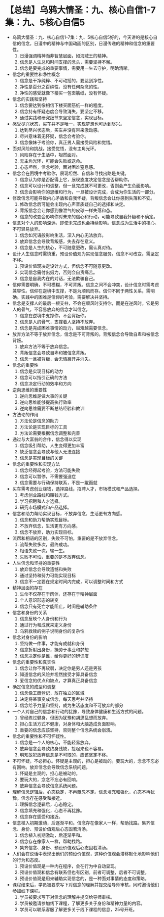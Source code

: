 # 【总结】乌鸦大情圣：九、核心自信1-7集：九、5核心自信5

-   乌鸦大情圣：九、核心自信1-7集：九、5核心自信5好的，今天讲的是核心自信的信念，日漫中的精神与中国动画的区别，日漫传递的精神和信念的重要性。
    1.  日漫强调精神而非智慧层面，如海贼王的精神。
    2.  信念是人生总和时间支撑的念头，需要坚持不懈。
    3.  信念是要完成的重要事情，需要用一生去守护，明确清晰。
-   信念的重要性和净性概念
    1.  信念是干净纯粹、不可动摇的，要达到净性。
    2.  净性是百分之百纯性，没有任何杂念的性。
    3.  净性的感受就像下楼买一包面筋纸，没有怀疑。
-   信念的实践和坚持
    1.  信念要达到像相信下楼买面筋纸一样的程度。
    2.  信念持有怀疑态度会导致消失，要坚定不移。
    3.  通过实践和研究细节来坚定信念，实现目标。
-   感受尽兴状态，买车并不是唯一，实现梦想也可达到尽兴。
    1.  达到尽兴状态后，买车并没有带来激动感。
    2.  尽兴意味着无怀疑，信念会考验你。
    3.  信念像妹子考验你，真正男人需接受风险和觉悟。
-   面对风险和挑战，接受觉悟，没有主角光环。
    1.  风险存在于生活中，坦然面对。
    2.  无主角光环，可能会失败或送命。
    3.  心态坦然，信念考验，面对困难窒息感。
-   信念会在困境中考验你，展现坦然、自信和寻找出路是关键。
    1.  信念认为你是否配得上它，展现态度决定信念是否帮助你。
    2.  信念可以设计和调整，但一旦完成就不可更改，否则会产生负面影响。
    3.  信念会影响你的思维和行为，一旦被设计完成，会成为你生活的一部分。
-   修改信念可能导致内心矛盾和自我怀疑，背叛信念会让你感到失落和不安。
    1.  修改信念后可能会出现内心声音质疑自己的选择和决定。
    2.  背叛信念会让你感到像泄气的皮球一样失落和怂。
    3.  信念的改变会影响你对未来的信心和行动，可能导致自我怀疑和不确定。
-   信念对个人的影响深远，即使未完成也会持续影响。信念成为生活中的核心，不可轻易放弃。
    1.  信念如咒语般影响生活，深入内心无法放弃。
    2.  放弃信念会导致背叛感，失去存在意义。
    3.  信念是人生的核心，不可随意更改，需认真对待。
-   设计人生信念时需慎重，预设价值观为实现信念服务。信念不可改变，需坚定不移。
    1.  预设价值观决定设计方式，但信念不可随意更改。
    2.  实现信念需付出努力，否则会自责痛苦。
    3.  信念是自我内在的对话，无法欺骗自己。
-   信仰需要明确，不可模糊，不可背叛。信念之间不会冲突，设计信念时需考虑兼容性。信仰在逆境中支撑，不是为顺风而存。信仰不同于两性关系，需明确。实践中的困难是信仰的考验，需要解决并坚持。
-   信念是支撑人的最后一根支柱，不会在顺风时支持你，而是在逆风时。它是男人的骨气，不容易放弃的信念才叫信念。
    1.  信念在逆境中支撑你，不会背叛你。
    2.  信念是人的骨气，支撑着人坚持不放弃。
    3.  信念是完成困难事情的动力，越难越需要信念。
-   放弃方法不等于放弃信念，信念是不可背叛的。背叛信念会导致自卑和被信念背叛。
    1.  放弃方法不等于放弃信念。
    2.  背叛信念会导致自卑和被信念背叛。
    3.  信念一旦被背叛，会无情离开并消失。
-   信念的重要性
    1.  信念是实现目标的动力
    2.  信念可以指引正确的方法
    3.  信念决定行动的效率和方向
-   逆向思维的重要性
    1.  逆向思维是做大事的关键
    2.  逆向思维能够提高执行效率
    3.  逆向思维需要不断总结经验和教训
-   方法论的作用
    1.  方法论是信念的助力
    2.  方法论是实现目标的工具
    3.  方法论需要根据信念调整和完善
-   通过与大富翁的合作，信念得以实现
    1.  信念吸引帮助，人生变得更加丰富
    2.  缺乏信念会导致与他人无法连接
    3.  信念是实现目标的关键
-   信念的重要性和实现方法
    1.  信念经得起考验，方法可能失败
    2.  信念可以暂停，不需要强迫症
    3.  信念需要与行动保持联系，不是一蹴而就
-   买车需考虑创业赚钱，选择路线，招聘人才，市场模式和产品选择。
    1.  考虑创业路线和赚钱方式。
    2.  学习招聘和人才选择。
    3.  研究市场模式和产品选择。
-   信念和助力帮助实现目标，不放弃信念，生活更有方向感。
    1.  信念和助力帮助实现目标。
    2.  不放弃信念，生活更有方向感。
    3.  信念不放弃，助力实现目标。
-   流帮和相语的区别，失败不可怕，重要的是不放弃信念。
    1.  流帮失败多次，最终成功。
    2.  相语失败一次，输一生。
    3.  失败不可怕，重要的是不放弃信念。
-   人生信念和坚持的重要性
    1.  放弃信念会导致遗憾和失败
    2.  通过坚持和努力可能实现目标
    3.  信念不一定要在规定时间内完成，可以调整时间和方式
-   精神层面的存在
    1.  生命不仅存在于肉体，还存在于精神层面
    2.  个人意识形态的转变
    3.  信念只有死亡才能阻止，时间是辅助条件
-   信念和身份的关系
    1.  信念反映个人身份和行为
    2.  通过行为和成就来定义身份
    3.  乌鸦救赎的例子说明身份的复杂性
-   信念对身份的影响
    1.  坚持做一件事，才能有成就和身份
    2.  信念折射出身份，操劳于事业和梦想
    3.  信念决定你是谁，给你更好的辨识度
-   信念的重要性和真实性
    1.  信念让你不再软弱，决定你是男人还是男孩
    2.  知道信念的风险并坦然接受才算具备信念
    3.  爱信念的优点和缺点，才算真正具备信念
-   确定信念的成型和调整
    1.  信念像工商登记，放在独立的区域
    2.  决定将某事变成信念，每天思考并坚持
    3.  信念给予力量和坚持，成为生活态度和不可放弃的部分
-   一个人对自己的信念和行动的犹豫，导致身体健康和生活方式的问题。
    1.  曾经练过健身，但因为犹豫和胡思乱想而放弃。
    2.  担心生活方式不健康，对身体和大脑造成负面影响。
    3.  重要的信念应该坚持，否则整个信念系统会崩溃。
-   信念的重要性和不可怀疑性。
    1.  信念是一个人的核心，不能轻易放弃。
    2.  放弃信念会导致终身残缺，捡起来也不容易。
    3.  明知故犯放弃信念是不可取的，应该坚定不移。
-   不可怀疑，不必担心。怀疑是主观的，担心是被动的。要玩大的，念念不忘必有回响。放弃信念会导致信念系统问题。
    1.  怀疑是主观的，担心是被动的。
    2.  要玩大的，念念不忘必有回响。
    3.  放弃信念会导致信念系统问题。
-   理解信念逻辑后，心态稳定，不再飘忽不定。信念填充和强化，心态不再犹豫。信念存在感受和接近。
    1.  理解信念逻辑后，心态稳定。
    2.  信念填充和强化，心态不再犹豫。
    3.  信念存在感受和接近。
-   信念植入初期激动，后逐渐平和。信念存在像家人一样，帮助找路。集齐信念、身份、预设价值观后心态固若清汤。
    1.  信念植入初期激动，后逐渐平和。
    2.  信念存在像家人一样，帮助找路。
    3.  集齐信念、身份、预设价值观后心态固若清汤。
-   人们会在说话中表现出他们的预设价值观，这种价值观会潜移默化地影响他们的行为和态度。
    1.  预设价值观是一种内在程序，会在行为中自动显现。
    2.  预设价值观和信念有联系但也有区别，前者可调整，后者不可调整。
    3.  预设价值观是用来辅助实现信念的，是一种面对事情的态度和策略。
-   课程结束后，学员被要求写下对信念的理解并提交给导师审核，同时邀请他们参加线下课程。
    1.  学员被要求写下对信念的理解并提交给导师审核。
    2.  学员被邀请参加线下课程，了解更多关于身份和精神力量的内容。
    3.  学员可以联系客服了解更多关于线下课程的信息，25号开班。